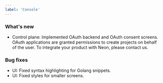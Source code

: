 ```yaml
---
label: 'Console'
---
```


### What's new

- Control plane: Implemented OAuth backend and OAuth consent screens. OAuth applications are granted permissions to create projects on behalf of the user. To integrate your product with Neon, please contact us.

### Bug fixes

- UI: Fixed syntax highlighting for Golang snippets.
- UI: Fixed styles for smaller screens.
